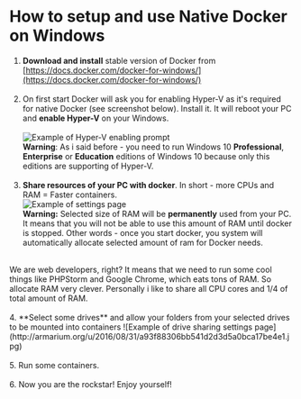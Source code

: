 # How to setup and use Native Docker on Windows

1. **Download and install** stable version of Docker from [https://docs.docker.com/docker-for-windows/](https://docs.docker.com/docker-for-windows/)<br/><br/>
2. On first start Docker will ask you for enabling Hyper-V as it's required for native Docker (see screenshot below). Install it. It will reboot your PC and **enable Hyper-V** on your Windows. <br/><br/>
![Example of Hyper-V enabling prompt](http://armarium.org/u/2016/08/31/e81567a684e926ec29709b962ac808c5.png) <br />
**Warning**: As i said before - you need to run Windows 10 **Professional**, **Enterprise** or **Education** editions of Windows 10 because only this editions are supporting of Hyper-V.<br/><br/>
3. **Share resources of your PC with docker**. In short - more CPUs and RAM = Faster containers.  
![Example of settings page](http://armarium.org/u/2016/08/31/e0f0ce2ac9caff40e4d686874d758512.jpg) <br />
**Warning:** Selected size of RAM will be **permanently** used from your PC. It means that you will not be able to use this amount of RAM until docker is stopped. Other words - once you start docker, you system will automatically allocate selected amount of ram for Docker needs.
<br />
We are web developers, right? It means that we need to run some cool things like PHPStorm and Google Chrome, which eats tons of RAM. So allocate RAM very clever. Personally i like to share all CPU cores and 1/4 of total amount of RAM.<br/><br/>
4. **Select some drives** and allow your folders from your selected drives to be mounted into containers
![Example of drive sharing settings page](http://armarium.org/u/2016/08/31/a93f88306bb541d2d3d5a0bca17be4e1.jpg) <br/><br/>
5. Run some containers.<br/><br/>
6. Now you are the rockstar! Enjoy yourself!<br/><br/>